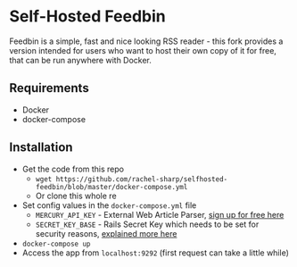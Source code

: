 Self-Hosted Feedbin
===================

Feedbin is a simple, fast and nice looking RSS reader - this fork provides a version intended for users who
want to host their own copy of it for free, that can be run anywhere with Docker.

Requirements
------------

 - Docker
 - docker-compose

Installation
-------------

 - Get the code from this repo
   - `wget https://github.com/rachel-sharp/selfhosted-feedbin/blob/master/docker-compose.yml`
   - Or clone this whole re
 - Set config values in the `docker-compose.yml` file
   - `MERCURY_API_KEY` - External Web Article Parser, [sign up for free here](https://mercury.postlight.com/web-parser/)
   - `SECRET_KEY_BASE` - Rails Secret Key which needs to be set for security reasons, [explained more here](https://medium.com/@michaeljcoyne/understanding-the-secret-key-base-in-ruby-on-rails-ce2f6f9968a1)
 - `docker-compose up`
 - Access the app from `localhost:9292` (first request can take a little while)
